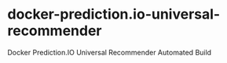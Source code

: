 # docker-prediction.io-universal-recommender
Docker Prediction.IO Universal Recommender Automated Build
